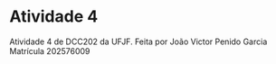 # Atividade 4

Atividade 4 de DCC202 da UFJF.
Feita por João Victor Penido Garcia
Matrícula 202576009

